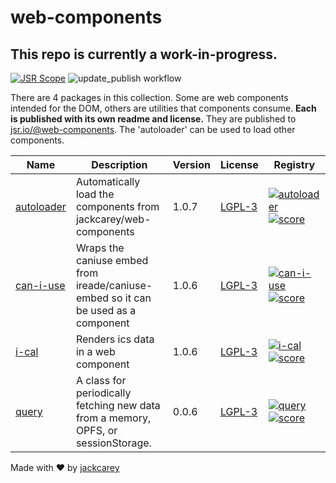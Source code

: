 # web-components

## This repo is currently a work-in-progress.

[![JSR Scope](https://jsr.io/badges/@web-components)](https://jsr.io/@web-components) ![update_publish workflow](https://github.com/jackcarey/web-components/actions/workflows/main.yml/badge.svg?branch=main)

There are 4 packages in this collection. Some are web components intended for the DOM, others are utilities that components consume. **Each is published with its own readme and license.** They are published to [jsr.io/@web-components](https://jsr.io/@web-components). The 'autoloader' can be used to load other components. 


| Name | Description | Version | License | Registry |
| --- | --- | --- | --- | --- |
| [autoloader](/packages/autoloader) | Automatically load the components from jackcarey/web-components | 1.0.7 | [LGPL-3](https://www.tldrlegal.com/search?query=LGPL-3) | [![autoloader](https://jsr.io/badges/@web-components/autoloader)](https://jsr.io/@web-components/autoloader) [![score](https://jsr.io/badges/@web-components/autoloader/score)](https://jsr.io/@web-components/autoloader) |
| [can-i-use](/packages/can-i-use) | Wraps the caniuse embed from ireade/caniuse-embed so it can be used as a component | 1.0.6 | [LGPL-3](https://www.tldrlegal.com/search?query=LGPL-3) | [![can-i-use](https://jsr.io/badges/@web-components/can-i-use)](https://jsr.io/@web-components/can-i-use) [![score](https://jsr.io/badges/@web-components/can-i-use/score)](https://jsr.io/@web-components/can-i-use) |
| [i-cal](/packages/i-cal) | Renders ics data in a web component | 1.0.6 | [LGPL-3](https://www.tldrlegal.com/search?query=LGPL-3) | [![i-cal](https://jsr.io/badges/@web-components/i-cal)](https://jsr.io/@web-components/i-cal) [![score](https://jsr.io/badges/@web-components/i-cal/score)](https://jsr.io/@web-components/i-cal) |
| [query](/packages/query) | A class for periodically fetching new data from a memory, OPFS, or sessionStorage. | 0.0.6 | [LGPL-3](https://www.tldrlegal.com/search?query=LGPL-3) | [![query](https://jsr.io/badges/@web-components/query)](https://jsr.io/@web-components/query) [![score](https://jsr.io/badges/@web-components/query/score)](https://jsr.io/@web-components/query) |


Made with ❤️ by [jackcarey](https://jackcarey.co.uk/)